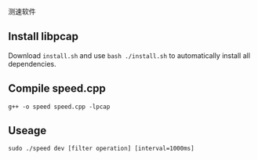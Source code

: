 测速软件



## Install libpcap

Download `install.sh` and use `bash ./install.sh` to automatically install all dependencies.



## Compile speed.cpp

`g++ -o speed speed.cpp -lpcap`



## Useage

`sudo ./speed dev [filter operation] [interval=1000ms]`





